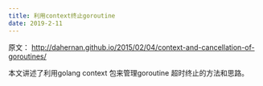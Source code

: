 ```yaml
---
title: 利用context终止goroutine 
date: 2019-2-11
---
```


原文： 
http://dahernan.github.io/2015/02/04/context-and-cancellation-of-goroutines/

本文讲述了利用golang context 包来管理goroutine 超时终止的方法和思路。 
<!-- more -->